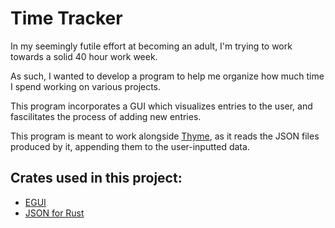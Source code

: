 # Time Tracker

In my seemingly futile effort at becoming an adult, I'm trying to work towards a solid 40 hour work week.

As such, I wanted to develop a program to help me organize how much time I spend working on various projects.

This program incorporates a GUI which visualizes entries to the user, and fascilitates the process of adding new entries.

This program is meant to work alongside [Thyme](https://github.com/joaomoreno/Thyme), as it reads the JSON files produced by it, appending them to the user-inputted data.

Crates used in this project:
----
- [EGUI](https://crates.io/crates/egui)
- [JSON for Rust](https://crates.io/crates/json)
